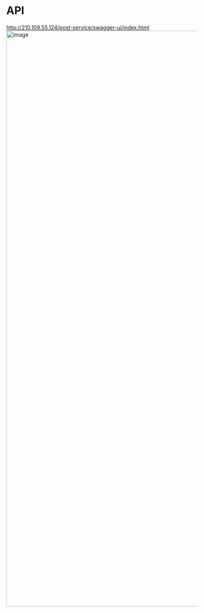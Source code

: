 # API
http://210.109.55.124/post-service/swagger-ui/index.html
<img width="1512" alt="image" src="https://github.com/KEA4th-DTO/WAY_BE_PostService/assets/101577272/e05518b2-aa2d-4bad-b18e-a66ad85f8179">
